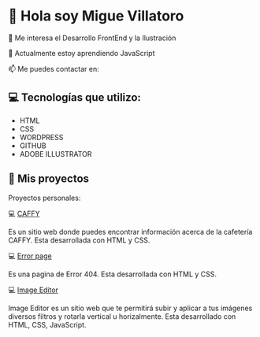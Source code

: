 #  👋 Hola soy Migue Villatoro 
👀 Me interesa el Desarrollo FrontEnd y la Ilustración

🌱 Actualmente estoy aprendiendo JavaScript

📫 Me puedes contactar en:

<!---
miguevillatoro/miguevillatoro is a ✨ special ✨ repository because its `README.md` (this file) appears on your GitHub profile.
You can click the Preview link to take a look at your changes.
--->

## 💻 Tecnologías que utilizo:
- HTML
- CSS
- WORDPRESS
- GITHUB
- ADOBE ILLUSTRATOR

##  🚀 Mis proyectos
Proyectos personales:

💻 [CAFFY](https://miguevillatoro.github.io/caffy-project/)

Es un sitio web donde puedes encontrar información acerca de la cafetería CAFFY. Esta desarrollada con HTML y CSS.

💻 [Error page](https://miguevillatoro.github.io/error-page/)

Es una pagina de Error 404. Esta desarrollada con HTML y CSS.

💻 [Image Editor](https://miguevillatoro.github.io/image-editor/)

Image Editor es un sitio web que te permitirá subir y aplicar a tus imágenes diversos filtros y rotarla vertical u horizalmente. Esta desarrollado con HTML, CSS, JavaScript.


